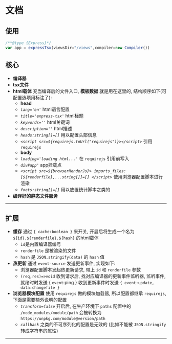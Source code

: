 # 文档

## 使用

```js
/**@type {Express}*/
var app = expressTsx(viewsDir="/views",compiler=new Compiler())

```

## 核心

- **编译器**
- **tsx文件**
- **html载体** 充当编译后的文件入口, __模板数据__ 就是用在这里的, 结构顺序如下(可配置选项用标注了):
  - __head__
  - _`lang='en'`_ html语言配置
  - _`title='express-tsx'`_ html标题
  - _`keywords=''`_ html关键词
  - _`description=''`_ html描述
  - _`heads:string[]=[]`_ 用以配置头部信息
  - _`<script src=${requirejs.toUrl("requirejs")}></script>`_ 引用`requirejs`
  - __body__
  - _`loading='loading html...'`_ 在 `requirejs` 引用前写入
  - _`div#app'`_ app挂载点
  - _`<script src=${browserRenderJs}> imports_files:[${renderfile},...string[]]=[] </script>`_ 
    使用浏览器配置脚本进行渲染
  - _`foots:string[]=[]`_ 用以放置统计脚本之类的
- **编译好的静态文件服务**

***

## 扩展

- **缓存** 通过 `{ cache:boolean }` 来开关, 开启后将生成一个名为 `${id}.${renderfile}.${hash}` 的html载体
  - `id`是内置编译器编号
  - `renderfile` 是被渲染的文件
  - `hash` 是 `JSON.stringify(data)` 的 `hash` 值
- **热更新** 通过 `event-source` 发送更新事件, 实现如下:
  - 浏览器配置脚本发起热更新请求, 带上 `id` 和 `renderfile` 参数
  - `(req,res)=>void` 收到请求后, 找对应编译器的更新事件监听器, 监听事件,
    就绪时时发送 { `event`:ping }
    收到更新事件时发送 `{ event:update, data:changefile }`
- **浏览器模块配置** 使用 `requirejs` 做的模块加载器, 所以配置都继承 `requirejs`, 下面是需要额外说明的配置
  - _`transform=false`_ 开启后, 在生产环境下 `paths` 配置中的 `/node_modules/module/path` 会被转换为 `https://unpkg.com/module@version/path`
  - _`callback`_ 之类的不可序列化的配置是无效的 (比如不能被 `JSON.stringify` 转成字符串的属性)

***
